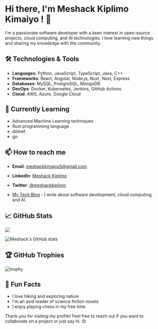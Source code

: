 # Hi there, I'm Meshack Kiplimo Kimaiyo ! 👋

I'm a passionate software developer with a keen interest in open-source projects, cloud computing, and AI technologies. I love learning new things and sharing my knowledge with the community.

## 🛠️ Technologies & Tools

- **Languages**: Python, JavaScript, TypeScript, Java, C++
- **Frameworks**: React, Angular, Node.js, Nuxt, Next, Express
- **Databases**: MySQL, PostgreSQL, MongoDB
- **DevOps**: Docker, Kubernetes, Jenkins, GitHub Actions
- **Cloud**: AWS, Azure, Google Cloud

## 🌱 Currently Learning

- Advanced Machine Learning techniques
- Rust programming language
- dotnet
- go
## 📫 How to reach me

- **Email**: meshackkimaiyo5@gmail.com
- **LinkedIn**: [Meshack Kiplimo](https://www.linkedin.com/in/meshack-kimaiyo-692432255/)
- **Twitter**: [@meshackkiplimo](https://x.com/kokya_kip)





- [My Tech Blog](https://meshackkiplimo.blog) - I write about software development, cloud computing, and AI.

## 📈 GitHub Stats

![](https://komarev.com/ghpvc/?username=meshackkiplimo&label=Profile%20Views&color=0e75b6&style=flat)

![Meshack's GitHub stats](https://github-readme-stats.vercel.app/api?username=meshackkiplimo&show_icons=true&theme=radical&include_all_commits=true&count_private=true)

## 🏆 GitHub Trophies

![trophy](https://github-profile-trophy.vercel.app/?username=meshackkiplimo&theme=onedark)

## 🎯 Fun Facts

- I love hiking and exploring nature
- I'm an avid reader of science fiction novels
- I enjoy playing chess in my free time

Thank you for visiting my profile! Feel free to reach out if you want to collaborate on a project or just say hi. 😊
